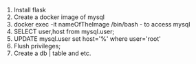 1. Install flask
2. Create a docker image of mysql
3. docker exec -it nameOfTheImage /bin/bash - to access mysql
4. SELECT user,host from mysql.user;
5. UPDATE mysql.user set host='%' where user='root'
6. Flush privileges;
7. Create a db | table and etc.
